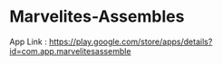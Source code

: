 # Marvelites-Assembles
App Link : https://play.google.com/store/apps/details?id=com.app.marvelitesassemble
